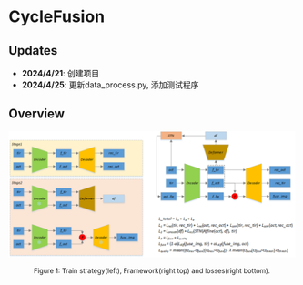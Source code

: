 # CycleFusion

## Updates

- **2024/4/21**: 创建项目
- **2024/4/25**: 更新data_process.py, 添加测试程序

## Overview

![figure1](figure1.png)

<div align=center>
<sup>Figure 1: Train strategy(left), Framework(right top) and losses(right bottom).</sup>
</div>
